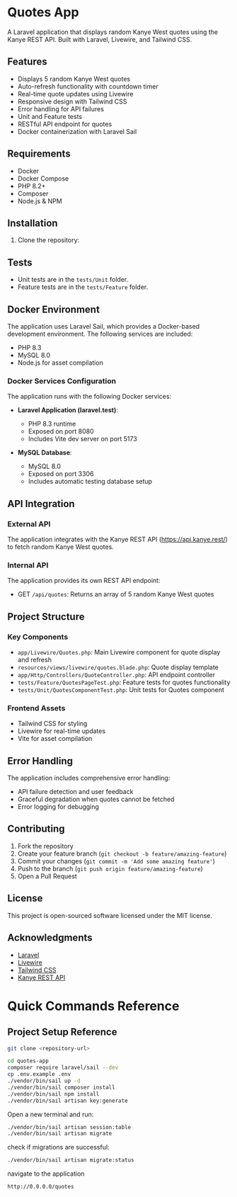 # Quotes App

A Laravel application that displays random Kanye West quotes using the Kanye REST API. Built with Laravel, Livewire, and Tailwind CSS.

## Features

- Displays 5 random Kanye West quotes
- Auto-refresh functionality with countdown timer
- Real-time quote updates using Livewire
- Responsive design with Tailwind CSS
- Error handling for API failures
- Unit and Feature tests
- RESTful API endpoint for quotes
- Docker containerization with Laravel Sail

## Requirements

- Docker
- Docker Compose
- PHP 8.2+
- Composer
- Node.js & NPM

## Installation

1. Clone the repository:

## Tests

- Unit tests are in the `tests/Unit` folder.
- Feature tests are in the `tests/Feature` folder.

## Docker Environment

The application uses Laravel Sail, which provides a Docker-based development environment. The following services are included:

- PHP 8.3
- MySQL 8.0
- Node.js for asset compilation

### Docker Services Configuration

The application runs with the following Docker services:

- **Laravel Application (laravel.test)**:
  - PHP 8.3 runtime
  - Exposed on port 8080
  - Includes Vite dev server on port 5173

- **MySQL Database**:
  - MySQL 8.0
  - Exposed on port 3306
  - Includes automatic testing database setup

## API Integration

### External API
The application integrates with the Kanye REST API (https://api.kanye.rest/) to fetch random Kanye West quotes.

### Internal API
The application provides its own REST API endpoint:

- GET `/api/quotes`: Returns an array of 5 random Kanye West quotes

## Project Structure

### Key Components

- `app/Livewire/Quotes.php`: Main Livewire component for quote display and refresh
- `resources/views/livewire/quotes.blade.php`: Quote display template
- `app/Http/Controllers/QuoteController.php`: API endpoint controller
- `tests/Feature/QuotesPageTest.php`: Feature tests for quotes functionality
- `tests/Unit/QuotesComponentTest.php`: Unit tests for Quotes component

### Frontend Assets

- Tailwind CSS for styling
- Livewire for real-time updates
- Vite for asset compilation

## Error Handling

The application includes comprehensive error handling:

- API failure detection and user feedback
- Graceful degradation when quotes cannot be fetched
- Error logging for debugging

## Contributing

1. Fork the repository
2. Create your feature branch (`git checkout -b feature/amazing-feature`)
3. Commit your changes (`git commit -m 'Add some amazing feature'`)
4. Push to the branch (`git push origin feature/amazing-feature`)
5. Open a Pull Request

## License

This project is open-sourced software licensed under the MIT license.

## Acknowledgments

- [Laravel](https://laravel.com)
- [Livewire](https://livewire.laravel.com)
- [Tailwind CSS](https://tailwindcss.com)
- [Kanye REST API](https://api.kanye.rest)



# Quick Commands Reference

## Project Setup Reference
   ```bash
   git clone <repository-url>

   cd quotes-app
   composer require laravel/sail --dev
   cp .env.example .env
   ./vendor/bin/sail up -d
   ./vendor/bin/sail composer install
   ./vendor/bin/sail npm install
   ./vendor/bin/sail artisan key:generate
```

Open a new terminal and run:

```bash
./vendor/bin/sail artisan session:table
./vendor/bin/sail artisan migrate
```
check if migrations are successful:
```bash
./vendor/bin/sail artisan migrate:status
```
navigate to the application

```bash
http://0.0.0.0/quotes
```
